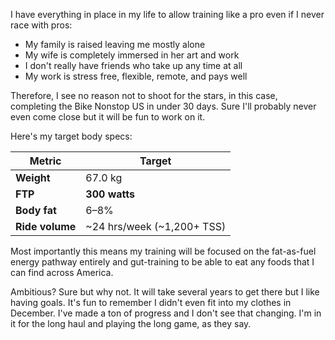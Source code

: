 I have everything in place in my life to allow training like a pro even if I never race with pros:

- My family is raised leaving me mostly alone
- My wife is completely immersed in her art and work
- I don't really have friends who take up any time at all
- My work is stress free, flexible, remote, and pays well

Therefore, I see no reason not to shoot for the stars, in this case, completing the Bike Nonstop US in under 30 days. Sure I'll probably never even come close but it will be fun to work on it.

Here's my target body specs:

| **Metric**      | **Target**                 |
| --------------- | -------------------------- |
| **Weight**      | 67.0 kg                    |
| **FTP**         | **300 watts**              |
| **Body fat**    | 6–8%                       |
| **Ride volume** | ~24 hrs/week (~1,200+ TSS) |

Most importantly this means my training will be focused on the fat-as-fuel energy pathway entirely and gut-training to be able to eat any foods that I can find across America.

Ambitious? Sure but why not. It will take several years to get there but I like having goals. It's fun to remember I didn't even fit into my clothes in December. I've made a ton of progress and I don't see that changing. I'm in it for the long haul and playing the long game, as they say.